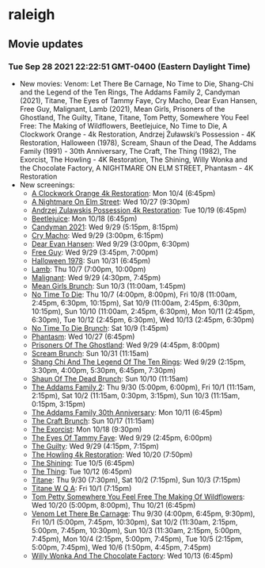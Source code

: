 # raleigh
## Movie updates
### Tue Sep 28 2021 22:22:51 GMT-0400 (Eastern Daylight Time)
* New movies: Venom: Let There Be Carnage, No Time to Die, Shang-Chi and the Legend of the Ten Rings, The Addams Family 2, Candyman (2021), Titane, The Eyes of Tammy Faye, Cry Macho, Dear Evan Hansen, Free Guy, Malignant, Lamb (2021), Mean Girls, Prisoners of the Ghostland, The Guilty, Titane, Titane, Tom Petty, Somewhere You Feel Free: The Making of Wildflowers, Beetlejuice, No Time to Die, A Clockwork Orange - 4k Restoration, Andrzej Żuławski’s Possession - 4K Restoration, Halloween (1978), Scream, Shaun of the Dead, The Addams Family (1991) - 30th Anniversary, The Craft, The Thing (1982), The Exorcist, The Howling - 4K Restoration, The Shining, Willy Wonka and the Chocolate Factory, A NIGHTMARE ON ELM STREET, Phantasm - 4K Restoration
* New screenings: 
    * [A Clockwork Orange 4k Restoration](https://drafthouse.com/raleigh/event/a-clockwork-orange-4k-restoration): Mon 10/4 (6:45pm)
    * [A Nightmare On Elm Street](https://drafthouse.com/raleigh/event/a-nightmare-on-elm-street): Wed 10/27 (9:30pm)
    * [Andrzej Zulawskis Possession 4k Restoration](https://drafthouse.com/raleigh/event/andrzej-zulawskis-possession-4k-restoration): Tue 10/19 (6:45pm)
    * [Beetlejuice](https://drafthouse.com/raleigh/event/beetlejuice): Mon 10/18 (6:45pm)
    * [Candyman 2021](https://drafthouse.com/raleigh/event/candyman-2021): Wed 9/29 (5:15pm, 8:15pm)
    * [Cry Macho](https://drafthouse.com/raleigh/event/cry-macho): Wed 9/29 (3:00pm, 6:15pm)
    * [Dear Evan Hansen](https://drafthouse.com/raleigh/event/dear-evan-hansen): Wed 9/29 (3:00pm, 6:30pm)
    * [Free Guy](https://drafthouse.com/raleigh/event/free-guy): Wed 9/29 (3:45pm, 7:00pm)
    * [Halloween 1978](https://drafthouse.com/raleigh/event/halloween-1978): Sun 10/31 (6:45pm)
    * [Lamb](https://drafthouse.com/raleigh/event/lamb): Thu 10/7 (7:00pm, 10:00pm)
    * [Malignant](https://drafthouse.com/raleigh/event/malignant): Wed 9/29 (4:30pm, 7:45pm)
    * [Mean Girls Brunch](https://drafthouse.com/raleigh/event/mean-girls-brunch): Sun 10/3 (11:00am, 1:45pm)
    * [No Time To Die](https://drafthouse.com/raleigh/event/no-time-to-die): Thu 10/7 (4:00pm, 8:00pm), Fri 10/8 (11:00am, 2:45pm, 6:30pm, 10:15pm), Sat 10/9 (11:00am, 2:45pm, 6:30pm, 10:15pm), Sun 10/10 (11:00am, 2:45pm, 6:30pm), Mon 10/11 (2:45pm, 6:30pm), Tue 10/12 (2:45pm, 6:30pm), Wed 10/13 (2:45pm, 6:30pm)
    * [No Time To Die Brunch](https://drafthouse.com/raleigh/event/no-time-to-die-brunch): Sat 10/9 (1:45pm)
    * [Phantasm](https://drafthouse.com/raleigh/event/phantasm): Wed 10/27 (6:45pm)
    * [Prisoners Of The Ghostland](https://drafthouse.com/raleigh/event/prisoners-of-the-ghostland): Wed 9/29 (4:45pm, 8:00pm)
    * [Scream Brunch](https://drafthouse.com/raleigh/event/scream-brunch): Sun 10/31 (11:15am)
    * [Shang Chi And The Legend Of The Ten Rings](https://drafthouse.com/raleigh/event/shang-chi-and-the-legend-of-the-ten-rings): Wed 9/29 (2:15pm, 3:30pm, 4:00pm, 5:30pm, 6:45pm, 7:30pm)
    * [Shaun Of The Dead Brunch](https://drafthouse.com/raleigh/event/shaun-of-the-dead-brunch): Sun 10/10 (11:15am)
    * [The Addams Family 2](https://drafthouse.com/raleigh/event/the-addams-family-2): Thu 9/30 (5:00pm, 6:00pm), Fri 10/1 (11:15am, 2:15pm), Sat 10/2 (11:15am, 0:30pm, 3:15pm), Sun 10/3 (11:15am, 0:15pm, 3:15pm)
    * [The Addams Family 30th Anniversary](https://drafthouse.com/raleigh/event/the-addams-family-30th-anniversary): Mon 10/11 (6:45pm)
    * [The Craft Brunch](https://drafthouse.com/raleigh/event/the-craft-brunch): Sun 10/17 (11:15am)
    * [The Exorcist](https://drafthouse.com/raleigh/event/the-exorcist): Mon 10/18 (9:30pm)
    * [The Eyes Of Tammy Faye](https://drafthouse.com/raleigh/event/the-eyes-of-tammy-faye): Wed 9/29 (2:45pm, 6:00pm)
    * [The Guilty](https://drafthouse.com/raleigh/event/the-guilty): Wed 9/29 (4:15pm, 7:15pm)
    * [The Howling 4k Restoration](https://drafthouse.com/raleigh/event/the-howling-4k-restoration): Wed 10/20 (7:50pm)
    * [The Shining](https://drafthouse.com/raleigh/event/the-shining): Tue 10/5 (6:45pm)
    * [The Thing](https://drafthouse.com/raleigh/event/the-thing): Tue 10/12 (6:45pm)
    * [Titane](https://drafthouse.com/raleigh/event/titane): Thu 9/30 (7:30pm), Sat 10/2 (7:15pm), Sun 10/3 (7:15pm)
    * [Titane W Q A](https://drafthouse.com/raleigh/event/titane-w-q-a): Fri 10/1 (7:15pm)
    * [Tom Petty Somewhere You Feel Free The Making Of Wildflowers](https://drafthouse.com/raleigh/event/tom-petty-somewhere-you-feel-free-the-making-of-wildflowers): Wed 10/20 (5:00pm, 8:00pm), Thu 10/21 (6:45pm)
    * [Venom Let There Be Carnage](https://drafthouse.com/raleigh/event/venom-let-there-be-carnage): Thu 9/30 (4:00pm, 6:45pm, 9:30pm), Fri 10/1 (5:00pm, 7:45pm, 10:30pm), Sat 10/2 (11:30am, 2:15pm, 5:00pm, 7:45pm, 10:30pm), Sun 10/3 (11:30am, 2:15pm, 5:00pm, 7:45pm), Mon 10/4 (2:15pm, 5:00pm, 7:45pm), Tue 10/5 (2:15pm, 5:00pm, 7:45pm), Wed 10/6 (1:50pm, 4:45pm, 7:45pm)
    * [Willy Wonka And The Chocolate Factory](https://drafthouse.com/raleigh/event/willy-wonka-and-the-chocolate-factory): Wed 10/13 (6:45pm)
